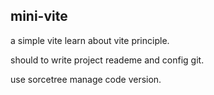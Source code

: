 ## mini-vite

a simple vite learn about vite principle.

should to write project reademe and config git.

use sorcetree manage code version.
